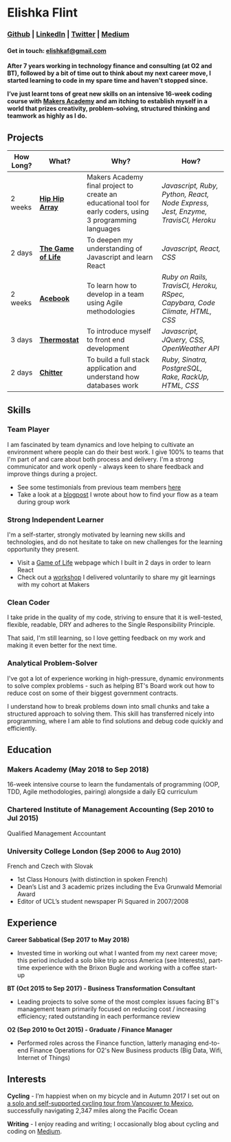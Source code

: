 # Elishka Flint


### [Github](https://github.com/elishkaflint) | [LinkedIn](https://www.linkedin.com/in/elishkaflint/) | [Twitter](https://twitter.com/elishka_f) | [Medium](https://medium.com/@elishkaf)
#### Get in touch: elishkaf@gmail.com

**After 7 years working in technology finance and consulting (at O2 and BT), followed by a bit of time out to think about my next career move, I started learning to code in my spare time and haven't stopped since.**

**I’ve just learnt tons of great new skills on an intensive 16-week coding course with [Makers Academy](https://www.makersacademy.com/curriculum/) and am itching to establish myself in a world that prizes creativity, problem-solving, structured thinking and teamwork as highly as I do.**

## Projects

| How Long?        | What?                       | Why?                                                         | How?         |
| ------------|--------------------------- | ----------------------------------------------------------- | ----------- |
| 2 weeks       | [**Hip Hip Array**](https://github.com/bibicollins/array_of_sunshine)           | Makers Academy final project to create an educational tool for early coders, using 3 programming languages   | *Javascript, Ruby, Python, React, Node Express, Jest, Enzyme, TravisCI, Heroku* |
| 2 days       | [**The Game of Life**](https://github.com/elishkaflint/game-of-life)           | To deepen my understanding of Javascript and learn React    | *Javascript, React, CSS* |
| 2 weeks   | [**Acebook**](https://github.com/jeff1108/acebook-rails-keeping-it-rails)                | To learn how to develop in a team using Agile methodologies               | *Ruby on Rails, TravisCI, Heroku, RSpec, Capybara, Code Climate, HTML, CSS* |
| 3 days        | [**Thermostat**](https://github.com/elishkaflint/my-thermostat)             | To introduce myself to front end development                              | *Javascript, JQuery, CSS, OpenWeather API* |
| 2 days        | [**Chitter**](https://github.com/elishkaflint/chitter-challenge)                | To build a full stack application and understand how databases work | *Ruby, Sinatra, PostgreSQL, Rake, RackUp, HTML, CSS* |

## Skills

### Team Player

I am fascinated by team dynamics and love helping to cultivate an environment where people can do their best work. I give 100% to teams that I'm part of and care about both process and delivery. I'm a strong communicator and work openly - always keen to share feedback and improve things during a project.

* See some testimonials from previous team members [here](https://hackmd.io/z1KhNw8FRCSD4RdoQK8g2w?view)
* Take a look at a [blogpost](https://medium.com/@elishkaf/finding-your-flow-when-working-in-a-dev-team-cb09adbcbae5) I wrote about how to find your flow as a team during group work


### Strong Independent Learner

I'm a self-starter, strongly motivated by learning new skills and technologies, and do not hesitate to take on new challenges for the learning opportunity they present.

* Visit a [Game of Life](https://game-of-life-elishka.herokuapp.com/) webpage which I built in 2 days in order to learn React
* Check out a [workshop](https://hackmd.io/qOg5TGiMROiOmUIXY7S0rQ) I delivered voluntarily to share my git learnings with my cohort at Makers

### Clean Coder

I take pride in the quality of my code, striving to ensure that it is well-tested, flexible, readable, DRY and adheres to the Single Responsibility Principle.

That said, I'm still learning, so I love getting feedback on my work and making it even better for the next time.


### Analytical Problem-Solver

I've got a lot of experience working in high-pressure, dynamic environments to solve complex problems - such as helping BT's Board work out how to reduce cost on some of their biggest government contracts.

I understand how to break problems down into small chunks and take a structured approach to solving them. This skill has transferred nicely into programming, where I am able to find solutions and debug code quickly and efficiently.


## Education

### Makers Academy (May 2018 to Sep 2018)

16-week intensive course to learn the fundamentals of programming (OOP, TDD, Agile methodologies, pairing) alongside a daily EQ curriculum

### Chartered Institute of Management Accounting (Sep 2010 to Jul 2015)

Qualified Management Accountant

### University College London (Sep 2006 to Aug 2010)

French and Czech with Slovak
- 1st Class Honours (with distinction in spoken French)
- Dean’s List and 3 academic prizes including the Eva Grunwald Memorial Award
- Editor of UCL’s student newspaper Pi Squared in 2007/2008

## Experience

**Career Sabbatical (Sep 2017 to May 2018)**

- Invested time in working out what I wanted from my next career move; this period included a solo bike trip across America (see Interests), part-time experience with the Brixon Bugle and working with a coffee start-up

**BT (Oct 2015 to Sep 2017) - Business Transformation Consultant**

- Leading projects to solve some of the most complex issues facing BT's management team primarily focused on reducing cost / increasing efficiency; rated outstanding in each performance review

**O2 (Sep 2010 to Oct 2015) - Graduate / Finance Manager**

- Performed roles across the Finance function, latterly managing end-to-end Finance Operations for O2's New Business products (Big Data, Wifi, Internet of Things)

## Interests

**Cycling** - I’m happiest when on my bicycle and in Autumn 2017 I set out on [a solo and self-supported cycling tour from Vancouver to Mexico](https://tinyletter.com/Elishka/archive), successfully navigating 2,347 miles along the Pacific Ocean

**Writing** - I enjoy reading and writing; I occasionally blog about cycling and coding on [Medium](https://medium.com/@elishkaf).
